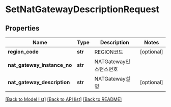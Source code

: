 # SetNatGatewayDescriptionRequest

## Properties
Name | Type | Description | Notes
------------ | ------------- | ------------- | -------------
**region_code** | **str** | REGION코드 | [optional] 
**nat_gateway_instance_no** | **str** | NATGateway인스턴스번호 | 
**nat_gateway_description** | **str** | NATGateway설명 | [optional] 

[[Back to Model list]](../README.md#documentation-for-models) [[Back to API list]](../README.md#documentation-for-api-endpoints) [[Back to README]](../README.md)


